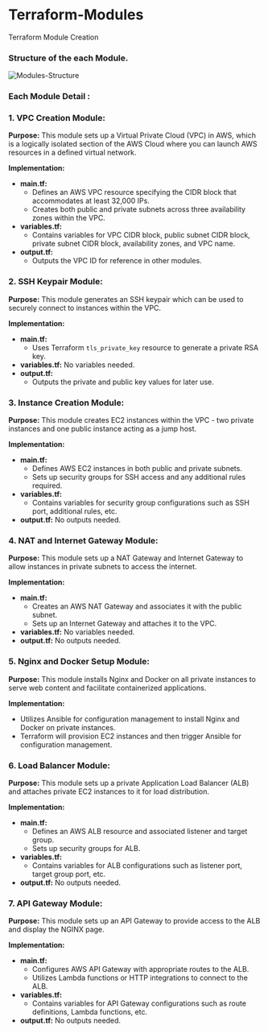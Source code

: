 # Terraform-Modules
Terraform Module Creation

### Structure of the each Module.

![Modules-Structure](https://github.com/hardikkwatra/Terraform-Modules/assets/78718601/d0c4d93e-b21a-4b55-a3b1-136c2ee41efb)


### Each Module Detail :

### 1. VPC Creation Module:

**Purpose:** 
This module sets up a Virtual Private Cloud (VPC) in AWS, which is a logically isolated section of the AWS Cloud where you can launch AWS resources in a defined virtual network.

**Implementation:**
- **main.tf:** 
  - Defines an AWS VPC resource specifying the CIDR block that accommodates at least 32,000 IPs.
  - Creates both public and private subnets across three availability zones within the VPC.
- **variables.tf:**
  - Contains variables for VPC CIDR block, public subnet CIDR block, private subnet CIDR block, availability zones, and VPC name.
- **output.tf:**
  - Outputs the VPC ID for reference in other modules.

### 2. SSH Keypair Module:

**Purpose:** 
This module generates an SSH keypair which can be used to securely connect to instances within the VPC.

**Implementation:**
- **main.tf:**
  - Uses Terraform `tls_private_key` resource to generate a private RSA key.
- **variables.tf:** No variables needed.
- **output.tf:**
  - Outputs the private and public key values for later use.

### 3. Instance Creation Module:

**Purpose:** 
This module creates EC2 instances within the VPC - two private instances and one public instance acting as a jump host.

**Implementation:**
- **main.tf:**
  - Defines AWS EC2 instances in both public and private subnets.
  - Sets up security groups for SSH access and any additional rules required.
- **variables.tf:**
  - Contains variables for security group configurations such as SSH port, additional rules, etc.
- **output.tf:** No outputs needed.

### 4. NAT and Internet Gateway Module:

**Purpose:** 
This module sets up a NAT Gateway and Internet Gateway to allow instances in private subnets to access the internet.

**Implementation:**
- **main.tf:**
  - Creates an AWS NAT Gateway and associates it with the public subnet.
  - Sets up an Internet Gateway and attaches it to the VPC.
- **variables.tf:** No variables needed.
- **output.tf:** No outputs needed.

### 5. Nginx and Docker Setup Module:

**Purpose:** 
This module installs Nginx and Docker on all private instances to serve web content and facilitate containerized applications.

**Implementation:**
- Utilizes Ansible for configuration management to install Nginx and Docker on private instances.
- Terraform will provision EC2 instances and then trigger Ansible for configuration management.

### 6. Load Balancer Module:

**Purpose:** 
This module sets up a private Application Load Balancer (ALB) and attaches private EC2 instances to it for load distribution.

**Implementation:**
- **main.tf:**
  - Defines an AWS ALB resource and associated listener and target group.
  - Sets up security groups for ALB.
- **variables.tf:** 
  - Contains variables for ALB configurations such as listener port, target group port, etc.
- **output.tf:** No outputs needed.

### 7. API Gateway Module:

**Purpose:** 
This module sets up an API Gateway to provide access to the ALB and display the NGINX page.

**Implementation:**
- **main.tf:**
  - Configures AWS API Gateway with appropriate routes to the ALB.
  - Utilizes Lambda functions or HTTP integrations to connect to the ALB.
- **variables.tf:** 
  - Contains variables for API Gateway configurations such as route definitions, Lambda functions, etc.
- **output.tf:** No outputs needed.





